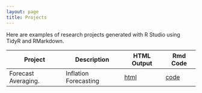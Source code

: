 ```yaml
---
layout: page
title: Projects
---
```


Here are examples of research projects generated with R Studio using TidyR and RMarkdown.

Project | Description | HTML Output | Rmd Code
--- | --- | --- | ---
Forecast Averaging. | Inflation Forecasting | [html](https://github.com/LindseyKirkland/lindseykirkland.github.io/Forecast_Averaging.html) | [code](https://github.com/LindseyKirkland/R_Studio/blob/main/Forecast_Averaging.Rmd)
